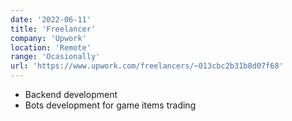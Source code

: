 ```yaml
---
date: '2022-06-11'
title: 'Freelancer'
company: 'Upwork'
location: 'Remote'
range: 'Ocasionally'
url: 'https://www.upwork.com/freelancers/~013cbc2b31b8d07f68'
---
```


- Backend development
- Bots development for game items trading
